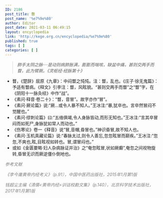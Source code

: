 ```yaml
---
ID: 2186
post_title: 瞀
post_name: '%e7%9e%80'
author: Editor
post_date: 2021-03-11 06:49:15
layout: encyclopedia
link: 'http://kege.org.cn/encyclopedia/%e7%9e%80'
published: true
tags: [ ]
categories: [ ]
---
```

<blockquote><em>肺手太阴之脉····是动则病肺胀满，膨膨而喘咳，缺盆中痛，甚则交两手而瞀，此为臂厥。《灵枢经·经脉第十》</em></blockquote>
<ul>
 	<li>瞀，《楚辞》屈原《九章》：中闷瞀之忳忳。注：瞀，乱也。《庄子·徐无鬼篇》：予适有瞀病。《释文》引李注：瞀，风眩貌。“甚则交两手而瞀”之“瞀”字，在《阴阳十一脉灸经》中作“战”。</li>
 	<li>《素问·释音·卷二十》：“瞀，音冒”。故字亦作“冒”。</li>
 	<li>《素问·厥论篇》说:“厥…或令人暴不知人。”王冰注:“暴,犹卒也。言卒然冒闷不觉醒也。”</li>
 	<li>《素问·缪刺论篇》曰:“五络俱竭,令人身脉皆动,而形无知也。”王冰注:“言其卒冒闷而如死尸,身脉犹如常人而动也。”</li>
 	<li>《伤寒论》卷一《释音》说“冒,音帽,昏冒也。”神识昏冒,故不知人也。</li>
 	<li>《素问·玉机真藏论篇》说:“春脉太过,则令人善忘,忽忽眩冒而巅疾。”王冰注:“忽忽,不爽也,眩,目眩视如转也。冒,谓冒闷也。”</li>
 	<li>或如《金匮要略·妇人杂病脉证并治》之“奄忽眩冒,状如厥癫”,奄忽之间视物旋转,昏冒无识而厥逆僵仆倒地也。</li>
</ul>
<span style="color: #808080;"><em>参考文献</em></span>

<span style="color: #808080;"><em>《李今庸黄帝内经考义》（p.91），中国中医药出版社，2015年1月第1版</em></span>

<span style="color: #808080;"><em>钱超尘主编《清儒&lt;黄帝内经&gt;训诂校勘文集》（p.140），北京科学技术出版社，2017年1月第1版</em></span>